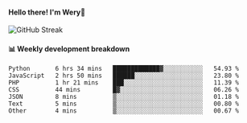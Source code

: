 #### Hello there! I'm Wery👋


![GitHub Streak](https://github-readme-streak-stats.herokuapp.com/?user=weryzebra-yue&theme=swift&hide_border=false&include_all_commits=true)



#### 📊 Weekly development breakdown
<!--START_SECTION:waka-->

```text
Python       6 hrs 34 mins   █████████████▓░░░░░░░░░░░   54.93 %
JavaScript   2 hrs 50 mins   ██████░░░░░░░░░░░░░░░░░░░   23.80 %
PHP          1 hr 21 mins    ███░░░░░░░░░░░░░░░░░░░░░░   11.39 %
CSS          44 mins         █▓░░░░░░░░░░░░░░░░░░░░░░░   06.26 %
JSON         8 mins          ▒░░░░░░░░░░░░░░░░░░░░░░░░   01.18 %
Text         5 mins          ▒░░░░░░░░░░░░░░░░░░░░░░░░   00.80 %
Other        4 mins          ▒░░░░░░░░░░░░░░░░░░░░░░░░   00.67 %
```

<!--END_SECTION:waka-->
